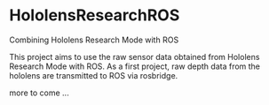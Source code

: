 # HololensResearchROS
Combining Hololens Research Mode with ROS

This project aims to use the raw sensor data obtained from Hololens Research Mode with ROS.
As a first project, raw depth data from the hololens are transmitted to ROS via rosbridge. 

more to come ... 
